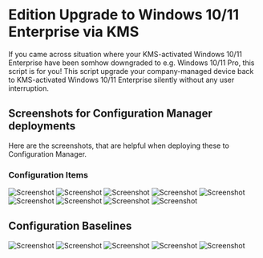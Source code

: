# Edition Upgrade to Windows 10/11 Enterprise via KMS
If you came across situation where your KMS-activated Windows 10/11 Enterprise have been somhow downgraded to e.g. Windows 10/11 Pro, this script is for you!
This script upgrade your company-managed device back to KMS-activated Windows 10/11 Enterprise silently without any user interruption.

## Screenshots for Configuration Manager deployments
Here are the screenshots, that are helpful when deploying these to Configuration Manager.

### Configuration Items
![Screenshot](img/screenshot1.png)
![Screenshot](img/screenshot2.png)
![Screenshot](img/screenshot3.png)
![Screenshot](img/screenshot4.png)
![Screenshot](img/screenshot5.png)
![Screenshot](img/screenshot6.png)
![Screenshot](img/screenshot7.png)
![Screenshot](img/screenshot8.png)
![Screenshot](img/screenshot9.png)

## Configuration Baselines
![Screenshot](img/screenshot10.png)
![Screenshot](img/screenshot11.png)
![Screenshot](img/screenshot12.png)
![Screenshot](img/screenshot13.png)
![Screenshot](img/screenshot14.png)
